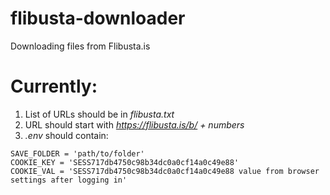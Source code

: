 # flibusta-downloader
Downloading files from Flibusta.is

# Currently:
1. List of URLs should be in *flibusta.txt*
2. URL should start with *https://flibusta.is/b/ + numbers*
3. *.env* should contain:

```
SAVE_FOLDER = 'path/to/folder'
COOKIE_KEY = 'SESS717db4750c98b34dc0a0cf14a0c49e88'
COOKIE_VAL = 'SESS717db4750c98b34dc0a0cf14a0c49e88 value from browser settings after logging in'
```
